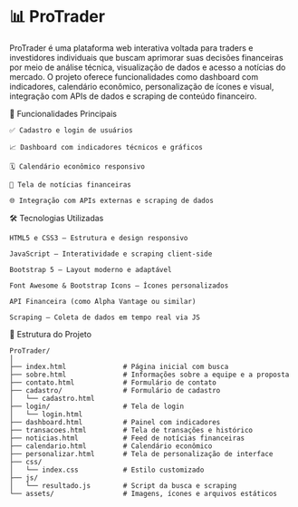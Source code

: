 # 📊 ProTrader

ProTrader é uma plataforma web interativa voltada para traders e investidores individuais que buscam aprimorar suas decisões financeiras por meio de análise técnica, visualização de dados e acesso a notícias do mercado. O projeto oferece funcionalidades como dashboard com indicadores, calendário econômico, personalização de ícones e visual, integração com APIs de dados e scraping de conteúdo financeiro.

🚀 Funcionalidades Principais

    ✅ Cadastro e login de usuários

    📈 Dashboard com indicadores técnicos e gráficos

    🗓️ Calendário econômico responsivo

    🔔 Tela de notícias financeiras
    
    🌐 Integração com APIs externas e scraping de dados
    
🛠️ Tecnologias Utilizadas

    HTML5 e CSS3 – Estrutura e design responsivo

    JavaScript – Interatividade e scraping client-side

    Bootstrap 5 – Layout moderno e adaptável

    Font Awesome & Bootstrap Icons – Ícones personalizados

    API Financeira (como Alpha Vantage ou similar)

    Scraping – Coleta de dados em tempo real via JS
    
📁 Estrutura do Projeto

    ProTrader/
    │
    ├── index.html              # Página inicial com busca
    ├── sobre.html              # Informações sobre a equipe e a proposta
    ├── contato.html            # Formulário de contato
    ├── cadastro/               # Formulário de cadastro
    │   └── cadastro.html
    ├── login/                  # Tela de login
    │   └── login.html
    ├── dashboard.html          # Painel com indicadores
    ├── transacoes.html         # Tela de transações e histórico
    ├── noticias.html           # Feed de notícias financeiras
    ├── calendario.html         # Calendário econômico
    ├── personalizar.html       # Tela de personalização de interface
    ├── css/
    │   └── index.css           # Estilo customizado
    ├── js/
    │   └── resultado.js        # Script da busca e scraping
    └── assets/                 # Imagens, ícones e arquivos estáticos
